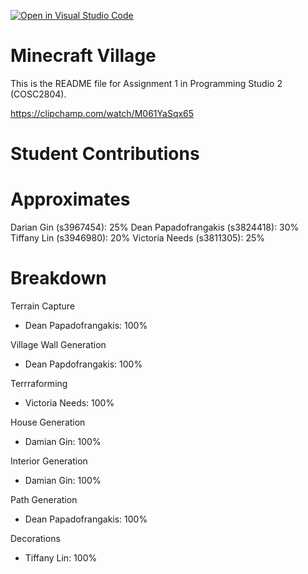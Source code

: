[![Open in Visual Studio Code](https://classroom.github.com/assets/open-in-vscode-718a45dd9cf7e7f842a935f5ebbe5719a5e09af4491e668f4dbf3b35d5cca122.svg)](https://classroom.github.com/online_ide?assignment_repo_id=10916437&assignment_repo_type=AssignmentRepo)

# Minecraft Village
This is the README file for Assignment 1 in Programming Studio 2 (COSC2804).

https://clipchamp.com/watch/M061YaSqx65

# Student Contributions

# Approximates
Darian Gin (s3967454):              25%
Dean Papadofrangakis (s3824418):    30%
Tiffany Lin (s3946980):             20%
Victoria Needs (s3811305):          25%

# Breakdown
Terrain Capture
- Dean Papadofrangakis:   100%

Village Wall Generation
- Dean Papdofrangakis:    100%

Terrraforming
- Victoria Needs:         100%

House Generation
- Damian Gin:             100%

Interior Generation
- Damian Gin:             100%

Path Generation
- Dean Papadofrangakis:   100%

Decorations
- Tiffany Lin:            100%
